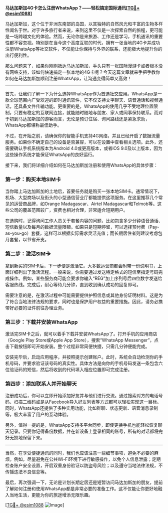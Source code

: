 **马达加斯加4G卡怎么注册WhatsApp？——轻松搞定国际通讯[[TG💪+ @esim1088](https://t.me/s/esim1088)]**

马达加斯加，这个位于非洲东南部的岛国，以其独特的自然风光和丰富的生物多样性闻名于世。对于许多旅行者来说，来到这里不仅是一次探索自然的旅程，更可能是一场跨越文化的体验。然而，无论你是来旅游、工作还是学习，手机通讯的重要性都不容忽视。特别是在当今这个高度互联的时代，拥有一张当地的4G卡并成功注册WhatsApp等社交软件，不仅能让你保持与外界的联系，还能极大地提升你的出行便利性。

那么问题来了，如果你刚刚抵达马达加斯加，手头只有一张国际漫游卡或者根本没有网络支持，该如何快速搞定一张本地的4G卡呢？今天这篇文章就来手把手教你如何在马达加斯加顺利注册WhatsApp，让沟通变得简单又高效！

---

首先，让我们了解一下为什么选择WhatsApp作为首选社交应用。WhatsApp是一款全球范围内广受欢迎的即时通讯软件，它不仅支持文字聊天、语音通话和视频通话，还具备文件传输功能。更重要的是，WhatsApp的使用几乎不受地理位置限制，只要有稳定的互联网连接，就能随时随地与朋友、家人或同事保持联系。而对于初到马达加斯加的游客而言，无论是预订住宿、询问路线还是紧急求助，WhatsApp都堪称最佳助手。

不过，在开始之前，请确保你的智能手机支持4G网络，并且已经开启了数据流量服务。如果你不确定自己的设备是否兼容，可以在设置中查看相关选项。此外，还需要确认手机系统版本为Android 4.0或更高版本，或者iOS 9.0及以上版本，因为这些操作系统才能保证WhatsApp的良好运行。

接下来，我们将详细介绍如何在马达加斯加注册和使用WhatsApp的具体步骤：

### 第一步：购买本地SIM卡

当你踏上马达加斯加的土地后，首要任务就是购买一张本地SIM卡。通常情况下，机场、大型商场以及街头的小型通信营业厅都能提供这项服务。在这里推荐几个常见的运营商品牌，如Orange Madagascar、Airtel Madagascar和Telmob等。这些公司的覆盖范围较广，资费也相对合理，非常适合短期用户。

在选购时，记得询问工作人员关于套餐内容的问题，比如包含多少分钟语音通话、短信数量以及每月的数据流量限额。如果只是短期停留，可以选择预付费（Pay-as-you-go）套餐，这样可以根据实际需求灵活充值；而长期居住者则建议考虑包月套餐，以节省开支。

### 第二步：激活SIM卡

拿到新买的SIM卡后，下一步便是激活它。大多数运营商都会附带一份说明书，上面详细列出了激活流程。一般来说，你需要通过发送特定格式的短信至指定号码完成操作。例如，某些服务商可能会要求你输入“REG”加上序列号后四位数字发送给客服热线。完成后，耐心等待几分钟，直到收到确认成功的回复即可。

需要注意的是，在激活过程中可能需要提供护照信息或其他身份证明材料。这是为了符合当地法律法规的要求，同时也是保护用户权益的重要措施。因此，请务必携带好必要的证件前往办理业务。

### 第三步：下载并安装WhatsApp

激活完SIM卡之后，就可以着手下载并安装WhatsApp了。打开手机的应用商店（Google Play Store或Apple App Store），搜索“WhatsApp Messenger”，点击下载按钮即可开始安装。整个过程非常简便快捷，只需几分钟便能完成。

安装完毕后，启动应用程序，并按照提示创建账户。此时，系统会自动检测你的手机号码，并要求验证该号码的真实性。具体方法是向你的手机号码发送一条包含六位验证码的短信，然后将收到的代码填入相应位置即可完成注册。

### 第四步：添加联系人并开始聊天

注册成功后，你可以立即开始添加好友并与他们进行交流。通过搜索对方的电话号码、扫描二维码或是从Facebook导入好友列表等方式都可以轻松实现这一目标。同时，WhatsApp还提供了多种实用功能，比如群聊、状态更新、语音消息录制等，极大丰富了用户的互动体验。

另外，值得一提的是，WhatsApp支持多平台同步，即使更换手机也能轻松恢复聊天记录。只要你记得备份数据，并在新设备上登录相同的账号，所有的对话都将完好无损地保留下来。

---

当然，在享受便捷通讯的同时，我们也应该注意一些细节事项，避免不必要的麻烦。例如，尽量避免在公共Wi-Fi环境下进行敏感操作，以免个人信息泄露；定期检查账户安全设置，开启双重身份验证以防盗号风险；以及遵守当地法律法规，不传播违法不良信息等。

最后，再次强调一下，无论是计划长期定居还是短暂访问马达加斯加的朋友，提前了解如何注册和使用WhatsApp都是非常必要的准备工作。这不仅能让你更好地融入当地生活，更能为你的旅途增添无限乐趣。

[[TG💪+ @esim1088](https://t.me/s/esim1088) ![Image](https://i.postimg.cc/4NQfJmqS/Snipaste-2025-05-13-00-14-12.png)]